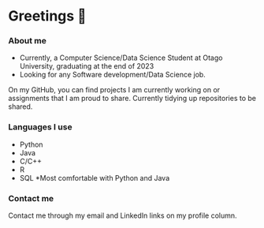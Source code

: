 # Greetings 👋

### About me
- Currently, a Computer Science/Data Science Student at Otago University, graduating at the end of 2023
- Looking for any Software development/Data Science job.

On my GitHub, you can find projects I am currently working on or assignments that I am proud to share.
Currently tidying up repositories to be shared.

### Languages I use
- Python
- Java
- C/C++
- R
- SQL
*Most comfortable with Python and Java

### Contact me
Contact me through my email and LinkedIn links on my profile column.
